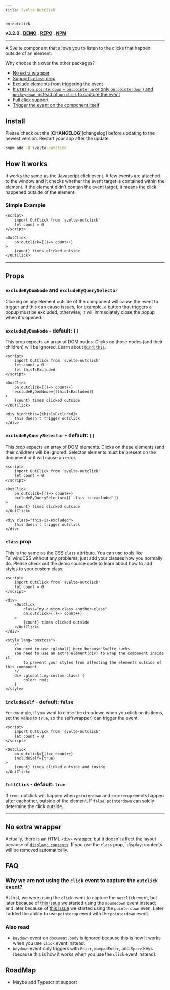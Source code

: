 ```yaml
---
title: Svelte OutClick
---
```


`on:outclick`

**v3.2.0** . [**DEMO**][demo] . [**REPO**][repo] . [**NPM**][npm]

---

A Svelte component that allows you to listen to the clicks that happen outside of an element.

Why choose this over the other packages?
- [No extra wrapper](#no-extra-wrapper)
- [Supports `class` prop](#class-prop)
- [Exclude elements from triggering the event](#excludebydomnode-and-excludebyqueryselector)
- [It uses (`on:pointerdown` + `on:pointerup` or only `on:pointerdown`) and `on:keydown` instead of `on:click` to capture the event](#why-we-are-not-using-the-click-event-to-capture-the-outclick-event)
- [Full click supoort](#fullclick---default-false)
- [Trigger the event on the component itself](#includeself---default-false)

## Install
Please check out the [**CHANGELOG**][changelog] before updating to the newest version. Restart your app after the update.
```cmd
pnpm add -D svelte-outclick
```

## How it works
It works the same as the Javascript click event. A few events are attached to the window and it checks whether the event target is contained within the element. If the element didn't contain the event target, it means the click happened outside of the element.

### Simple Example
```svelte
<script>
	import OutClick from 'svelte-outclick'
	let count = 0
</script>

<OutClick
	on:outclick={()=> count++}
>
	{count} times clicked outside
</OutClick>
```

---

## Props

### `excludeByDomNode` and `excludeByQuerySelector`
Clicking on any element outside of the component will cause the event to trigger and this can cause issues, for example, a button that triggers a popup must be excluded, otherwise, it will immediately close the popup when it's opened.

### `excludeByDomNode` - default: `[]`
This prop expects an array of DOM nodes. Clicks on those nodes (and their children) will be ignored. Learn about [`bind:this`](https://svelte.dev/tutorial/bind-this).

```svelte
<script>
	import OutClick from 'svelte-outclick'
	let count = 0
	let thisIsExcluded
</script>

<OutClick
	on:outclick={()=> count++}
	excludeByDomNode={[thisIsExcluded]}
>
	{count} times clicked outside
</OutClick>

<div bind:this={thisIsExcluded}>
	this doesn't trigger outclick
</div>
```

### `excludeByQuerySelector` - default: `[]`
This prop expects an array of DOM elements. Clicks on these elements (and their children) will be ignored. Selector elements must be present on the document or it will cause an error.

```svelte
<script>
	import OutClick from 'svelte-outclick'
	let count = 0
</script>

<OutClick
	on:outclick={()=> count++}
	excludeByQuerySelector={['.this-is-excluded']}
>
	{count} times clicked outside
</OutClick>

<div class="this-is-excluded">
	this doesn't trigger outclick
</div>
```

### `class` prop
This is the same as the CSS `class` attribute. You can use tools like TailwindCSS without any problems, just add your classes how you normally do. Please check out the demo source code to learn about how to add styles to your custom class.

```svelte
<script>
	import OutClick from 'svelte-outclick'
	let count = 0
</script>

<div>
	<OutClick
		class="my-custom-class another-class"
		on:outclick={()=> count++}
	>
		{count} times clicked outside
	</OutClick>
</div>

<style lang="postcss">
	/*
	You need to use :global() here because Svelte sucks.
	You need to use an extra element(div) to wrap the component inside it,
		to prevent your styles from affecting the elements outside of this component.
	*/
	div :global(.my-custom-class) {
		color: red;
	}
</style>
```

### `includeSelf` - default: `false`
For example, if you want to close the dropdown when you click on its items, set the value to `true`, so the self(wrapper) can trigger the event.

```svelte
<script>
	import OutClick from 'svelte-outclick'
	let count = 0
</script>

<OutClick
	on:outclick={()=> count++}
	includeSelf={true}
>
	{count} times clicked outside and inside
</OutClick>
```

### `fullClick` - default: `true`
If `true`, outclick will happen when `pointerdown` and `pointerup` events happen after eachother, outside of the element. If `false`, `pointerdown` can solely determine the click outside.

---

## No extra wrapper
Actually, there is an HTML `<div>` wrapper, but it doesn't affect the layout because of [`display: contents`](https://caniuse.com/css-display-contents). If you use the `class` prop, `display: contents will be removed automatically.

## FAQ

### Why we are not using the `click` event to capture the `outclick` event?

At first, we were using the `click` event to capture the `outclick` event,  but later because of [this issue](https://github.com/babakfp/svelte-outclick/issues/4) we started using the `mousedown` event instead; and later because of [this issue](https://github.com/babakfp/svelte-outclick/issues/6) we started using the `pointerdown` even. Later I added the ability to use `pointerup` event with the `pointerdown` event.

### Also read

- `keydown` event on `document.body` is ignored because this is how it works when you use `click` event instead.
- `keydown` event only triggers with `Enter`, `NumpadEnter`, and `Space` keys (because this is how it works when you use the `click` event instead).

## RoadMap
- Maybe add Typescript support

[repo]: https://github.com/babakfp/svelte-outclick
[demo]: https://svelte-outclick.vercel.app
[npm]: https://www.npmjs.com/package/svelte-outclick
